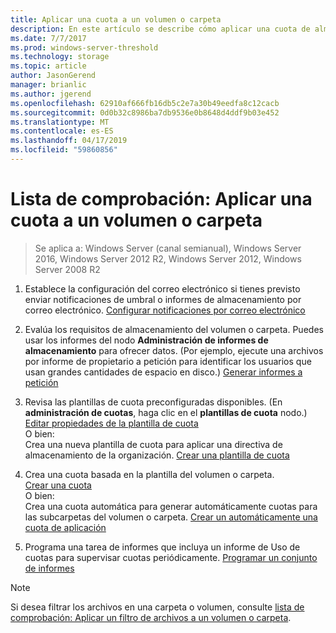 ```yaml
---
title: Aplicar una cuota a un volumen o carpeta
description: En este artículo se describe cómo aplicar una cuota de almacenamiento a un volumen o carpeta
ms.date: 7/7/2017
ms.prod: windows-server-threshold
ms.technology: storage
ms.topic: article
author: JasonGerend
manager: brianlic
ms.author: jgerend
ms.openlocfilehash: 62910af666fb16db5c2e7a30b49eedfa8c12cacb
ms.sourcegitcommit: 0d0b32c8986ba7db9536e0b8648d4ddf9b03e452
ms.translationtype: MT
ms.contentlocale: es-ES
ms.lasthandoff: 04/17/2019
ms.locfileid: "59860856"
---
```

# <a name="checklist-apply-a-quota-to-a-volume-or-folder"></a>Lista de comprobación: Aplicar una cuota a un volumen o carpeta

> Se aplica a: Windows Server (canal semianual), Windows Server 2016, Windows Server 2012 R2, Windows Server 2012, Windows Server 2008 R2

1. Establece la configuración del correo electrónico si tienes previsto enviar notificaciones de umbral o informes de almacenamiento por correo electrónico. [Configurar notificaciones por correo electrónico](configure-email-notifications.md)

2. Evalúa los requisitos de almacenamiento del volumen o carpeta. Puedes usar los informes del nodo **Administración de informes de almacenamiento** para ofrecer datos. (Por ejemplo, ejecute una archivos por informe de propietario a petición para identificar los usuarios que usan grandes cantidades de espacio en disco.) [Generar informes a petición](generate-reports-on-demand.md)

3. Revisa las plantillas de cuota preconfiguradas disponibles. (En **administración de cuotas**, haga clic en el **plantillas de cuota** nodo.) [Editar propiedades de la plantilla de cuota](edit-quota-template-properties.md) 
<br />O bien: <br /> Crea una nueva plantilla de cuota para aplicar una directiva de almacenamiento de la organización. [Crear una plantilla de cuota](create-quota-template.md)

4. Crea una cuota basada en la plantilla del volumen o carpeta.  
 [Crear una cuota](create-quota.md) <br /> O bien: <br /> Crea una cuota automática para generar automáticamente cuotas para las subcarpetas del volumen o carpeta. [Crear un automáticamente una cuota de aplicación](create-auto-apply-quota.md)

6. Programa una tarea de informes que incluya un informe de Uso de cuotas para supervisar cuotas periódicamente. [Programar un conjunto de informes](schedule-set-of-reports.md)

> [!Note]
> Si desea filtrar los archivos en una carpeta o volumen, consulte [lista de comprobación: Aplicar un filtro de archivos a un volumen o carpeta](checklist-apply-file-screen-to-volume-or-folder.md).











